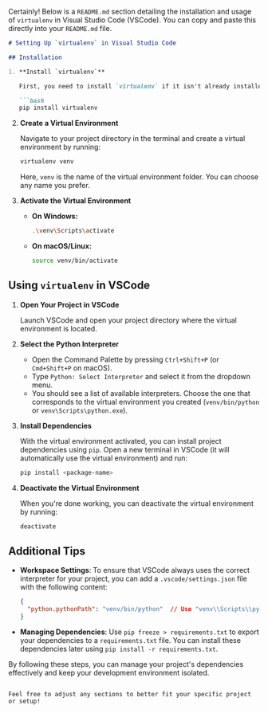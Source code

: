 Certainly! Below is a `README.md` section detailing the installation and usage of `virtualenv` in Visual Studio Code (VSCode). You can copy and paste this directly into your `README.md` file.

```markdown
# Setting Up `virtualenv` in Visual Studio Code

## Installation

1. **Install `virtualenv`**

   First, you need to install `virtualenv` if it isn't already installed. You can do this using `pip`. Open your terminal or command prompt and run:

   ```bash
   pip install virtualenv
   ```

2. **Create a Virtual Environment**

   Navigate to your project directory in the terminal and create a virtual environment by running:

   ```bash
   virtualenv venv
   ```

   Here, `venv` is the name of the virtual environment folder. You can choose any name you prefer.

3. **Activate the Virtual Environment**

   - **On Windows:**

     ```bash
     .\venv\Scripts\activate
     ```

   - **On macOS/Linux:**

     ```bash
     source venv/bin/activate
     ```

## Using `virtualenv` in VSCode

1. **Open Your Project in VSCode**

   Launch VSCode and open your project directory where the virtual environment is located.

2. **Select the Python Interpreter**

   - Open the Command Palette by pressing `Ctrl+Shift+P` (or `Cmd+Shift+P` on macOS).
   - Type `Python: Select Interpreter` and select it from the dropdown menu.
   - You should see a list of available interpreters. Choose the one that corresponds to the virtual environment you created (`venv/bin/python` or `venv\Scripts\python.exe`).

3. **Install Dependencies**

   With the virtual environment activated, you can install project dependencies using `pip`. Open a new terminal in VSCode (it will automatically use the virtual environment) and run:

   ```bash
   pip install <package-name>
   ```

4. **Deactivate the Virtual Environment**

   When you're done working, you can deactivate the virtual environment by running:

   ```bash
   deactivate
   ```

## Additional Tips

- **Workspace Settings**: To ensure that VSCode always uses the correct interpreter for your project, you can add a `.vscode/settings.json` file with the following content:

   ```json
   {
     "python.pythonPath": "venv/bin/python"  // Use "venv\\Scripts\\python.exe" on Windows
   }
   ```

- **Managing Dependencies**: Use `pip freeze > requirements.txt` to export your dependencies to a `requirements.txt` file. You can install these dependencies later using `pip install -r requirements.txt`.

By following these steps, you can manage your project's dependencies effectively and keep your development environment isolated.
```

Feel free to adjust any sections to better fit your specific project or setup!